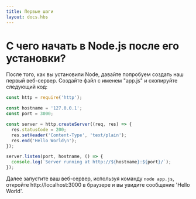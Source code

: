 ```yaml
---
title: Первые шаги
layout: docs.hbs
---
```


# С чего начать в Node.js после его установки?

После того, как вы установили Node, давайте попробуем создать наш первый веб-сервер.
Создайте файл с именем "app.js" и скопируйте следующий код:

```javascript
const http = require('http');

const hostname = '127.0.0.1';
const port = 3000;

const server = http.createServer((req, res) => {
  res.statusCode = 200;
  res.setHeader('Content-Type', 'text/plain');
  res.end('Hello World\n');
});

server.listen(port, hostname, () => {
  console.log(`Server running at http://${hostname}:${port}/`);
});
```

Далее запустите ваш веб-сервер, используя команду  ``` node app.js ```, откройте http://localhost:3000 в браузере и вы увидите сообщение 'Hello World'.
